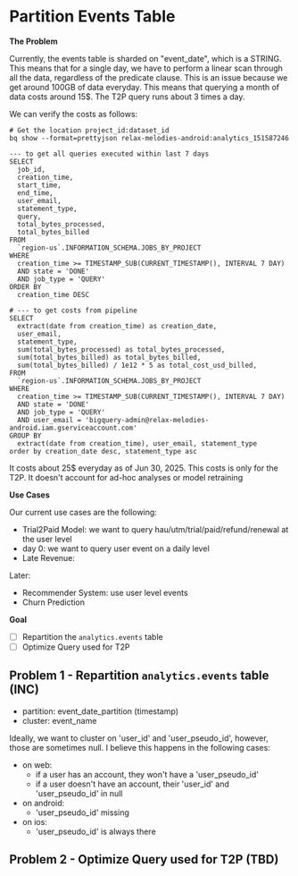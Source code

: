 # Partition Events Table

**The Problem**

Currently, the events table is sharded on "event_date", which is a STRING.
This means that for a single day, we have to perform a linear scan through
all the data, regardless of the predicate clause. This is an issue because
we get around 100GB of data everyday. This means that querying a month of data
costs around 15$. The T2P query runs about 3 times a day.

We can verify the costs as follows:

```{sh}
# Get the location project_id:dataset_id
bq show --format=prettyjson relax-melodies-android:analytics_151587246
```

```{sql}
--- to get all queries executed within last 7 days
SELECT
  job_id,
  creation_time,
  start_time,
  end_time,
  user_email,
  statement_type,
  query,
  total_bytes_processed,
  total_bytes_billed
FROM
  `region-us`.INFORMATION_SCHEMA.JOBS_BY_PROJECT
WHERE
  creation_time >= TIMESTAMP_SUB(CURRENT_TIMESTAMP(), INTERVAL 7 DAY)
  AND state = 'DONE'
  AND job_type = 'QUERY'
ORDER BY
  creation_time DESC
```

```{sql}
# --- to get costs from pipeline
SELECT
  extract(date from creation_time) as creation_date,
  user_email,
  statement_type,
  sum(total_bytes_processed) as total_bytes_processed,
  sum(total_bytes_billed) as total_bytes_billed,
  sum(total_bytes_billed) / 1e12 * 5 as total_cost_usd_billed,
FROM
  `region-us`.INFORMATION_SCHEMA.JOBS_BY_PROJECT
WHERE
  creation_time >= TIMESTAMP_SUB(CURRENT_TIMESTAMP(), INTERVAL 7 DAY)
  AND state = 'DONE'
  AND job_type = 'QUERY'
  AND user_email = 'bigquery-admin@relax-melodies-android.iam.gserviceaccount.com'
GROUP BY
  extract(date from creation_time), user_email, statement_type
order by creation_date desc, statement_type asc
```

It costs about 25$ everyday as of Jun 30, 2025. This costs is only for the
T2P. It doesn't account for ad-hoc analyses or model retraining

**Use Cases**

Our current use cases are the following:
- Trial2Paid Model: we want to query hau/utm/trial/paid/refund/renewal at
  the user level
- day 0: we want to query user event on a daily level
- Late Revenue:

Later:
- Recommender System: use user level events
- Churn Prediction

**Goal**

- [ ] Repartition the `analytics.events` table
- [ ] Optimize Query used for T2P

## Problem 1 - Repartition `analytics.events` table (INC)

- partition: event_date_partition (timestamp)
- cluster: event_name

Ideally, we want to cluster on 'user_id' and 'user_pseudo_id', however, those
are sometimes null. I believe this happens in the following cases:
- on web:
    * if a user has an account, they won't have a 'user_pseudo_id'
    * if a user doesn't have an account, their 'user_id' and 'user_pseudo_id' in null
- on android:
    * 'user_pseudo_id' missing
- on ios:
    * 'user_pseudo_id' is always there

## Problem 2 - Optimize Query used for T2P (TBD)
